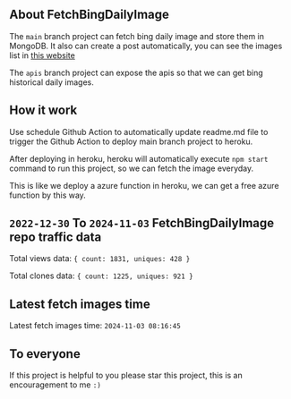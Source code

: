 ## About FetchBingDailyImage

The `main` branch project can fetch bing daily image and store them in MongoDB.
It also can create a post automatically, you can see the images list in [this website](https://oursalbum.netlify.app)

The `apis` branch project can expose the apis so that we can get bing historical daily images.

## How it work

Use schedule Github Action to automatically update readme.md file to trigger the Github Action to deploy main branch project to heroku.

After deploying in heroku, heroku will automatically execute `npm start` command to run this project, so we can fetch the image everyday.

This is like we deploy a azure function in heroku, we can get a free azure function by this way.

## `2022-12-30` To `2024-11-03` FetchBingDailyImage repo traffic data

Total views data: `{ count: 1831, uniques: 428 }`

Total clones data: `{ count: 1225, uniques: 921 }`

## Latest fetch images time

Latest fetch images time: `2024-11-03 08:16:45`

## To everyone

If this project is helpful to you please star this project, this is an encouragement to me `:)`



